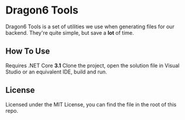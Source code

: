 # Dragon6 Tools

Dragon6 Tools is a set of utilities we use when generating files for our backend. They're quite simple, but save a **lot** of time.

## How To Use
Requires .NET Core **3.1**
Clone the project, open the solution file in Visual Studio or an equivalent IDE, build and run. 

## License
Licensed under the MIT License, you can find the file in the root of this repo.